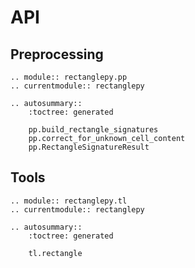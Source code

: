 # API

## Preprocessing

```{eval-rst}
.. module:: rectanglepy.pp
.. currentmodule:: rectanglepy

.. autosummary::
    :toctree: generated

    pp.build_rectangle_signatures
    pp.correct_for_unknown_cell_content
    pp.RectangleSignatureResult
```

## Tools

```{eval-rst}
.. module:: rectanglepy.tl
.. currentmodule:: rectanglepy

.. autosummary::
    :toctree: generated

    tl.rectangle
```
